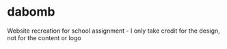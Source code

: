 # dabomb
Website recreation for school assignment - I only take credit for the design, not for the content or logo
